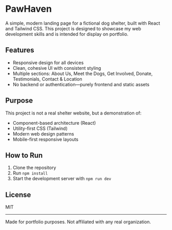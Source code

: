 # PawHaven

A simple, modern landing page for a fictional dog shelter, built with React and Tailwind CSS. This project is designed to showcase my web development skills and is intended for display on portfolio.

## Features
- Responsive design for all devices
- Clean, cohesive UI with consistent styling
- Multiple sections: About Us, Meet the Dogs, Get Involved, Donate, Testimonials, Contact & Location
- No backend or authentication—purely frontend and static assets

## Purpose
This project is not a real shelter website, but a demonstration of:
- Component-based architecture (React)
- Utility-first CSS (Tailwind)
- Modern web design patterns
- Mobile-first responsive layouts

## How to Run
1. Clone the repository
2. Run `npm install`
3. Start the development server with `npm run dev`

## License
MIT

---
Made for portfolio purposes. Not affiliated with any real organization.
